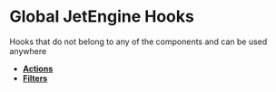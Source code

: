 # Global JetEngine Hooks

Hooks that do not belong to any of the components and can be used anywhere

* **<a href="/01-jet-engine/01-hooks/14-general/actions.md">Actions</a>**
* **<a href="/01-jet-engine/01-hooks/14-general/filters.md">Filters</a>**
